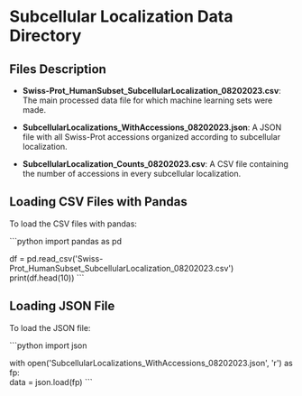 # Subcellular Localization Data Directory

## Files Description

- **Swiss-Prot_HumanSubset_SubcellularLocalization_08202023.csv**:
  The main processed data file for which machine learning sets were made.

- **SubcellularLocalizations_WithAccessions_08202023.json**:
  A JSON file with all Swiss-Prot accessions organized according to subcellular localization.

- **SubcellularLocalization_Counts_08202023.csv**:
  A CSV file containing the number of accessions in every subcellular localization.

## Loading CSV Files with Pandas

To load the CSV files with pandas:

\```python
import pandas as pd  

df = pd.read_csv('Swiss-Prot_HumanSubset_SubcellularLocalization_08202023.csv')  
print(df.head(10))
\```

## Loading JSON File

To load the JSON file:

\```python
import json  
    
with open('SubcellularLocalizations_WithAccessions_08202023.json', 'r') as fp:  
    data = json.load(fp)
\```
